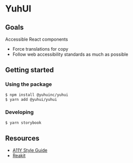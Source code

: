# YuhUI

## Goals

Accessible React components

- Force translations for copy
- Follow web accessibility standards as much as possible

## Getting started

### Using the package

```bash
$ npm install @yuhuinc/yuhui
$ yarn add @yuhui/yuhui
```

### Developing

```bash
$ yarn storybook
```

## Resources

- [A11Y Style Guide](https://a11y-style-guide.com/style-guide/)
- [Reakit](https://reakit.io/)
